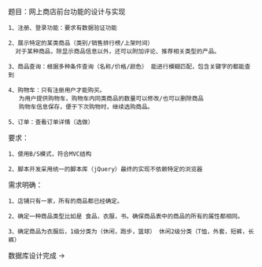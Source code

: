 题目：网上商店前台功能的设计与实现

    1、注册、登录功能：要求有数据验证功能

    2、展示特定的某类商品（类别/销售排行榜/上架时间）
      对于某种商品，除显示商品信息以外，还可以附加评论、推荐相关类型的产品。
   
    3、商品查询：根据多种条件查询（名称/价格/颜色） 能进行模糊匹配，包含关键字的都能查到

    4、购物车：只有注册用户才能购买。
       为用户提供购物车，购物车内同类商品的数量可以修改/也可以删除商品
       购物车信息保存，便于下次购物时，继续选购商品。
   
    5、订单：查看订单详情（选做）


要求：
    
    1、使用B/S模式，符合MVC结构
    
    2、脚本开发采用统一的脚本库（jQuery）最终的实现不依赖特定的浏览器
    
    
需求明确：
    
    1、店铺只有一家，所有的商品都已经确定。
    
    2、确定一种商品类型比如是 食品，衣服，书。确保商品表中的商品的所有的属性都相同。
    
    3、确定商品为衣服后，1级分类为（休闲，跑步，篮球） 休闲2级分类（T恤，外套，短裤，长裤）
    
    
数据库设计完成 -> 